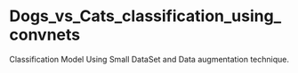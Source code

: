 # Dogs_vs_Cats_classification_using_convnets
Classification Model Using Small DataSet and Data augmentation technique.
